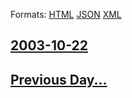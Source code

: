 
Formats: [HTML](2003/10/22/index.html)  [JSON](2003/10/22/index.json)  [XML](2003/10/22/index.xml)  

## [2003-10-22](/news/2003/10/22/index.md)

## [Previous Day...](/news/2003/10/21/index.md)

